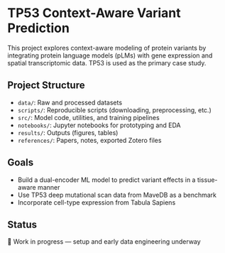 # TP53 Context-Aware Variant Prediction
This project explores context-aware modeling of protein variants by integrating protein language models (pLMs) with gene expression and spatial transcriptomic data. TP53 is used as the primary case study.

## Project Structure

- `data/`: Raw and processed datasets
- `scripts/`: Reproducible scripts (downloading, preprocessing, etc.)
- `src/`: Model code, utilities, and training pipelines
- `notebooks/`: Jupyter notebooks for prototyping and EDA
- `results/`: Outputs (figures, tables)
- `references/`: Papers, notes, exported Zotero files

## Goals

- Build a dual-encoder ML model to predict variant effects in a tissue-aware manner
- Use TP53 deep mutational scan data from MaveDB as a benchmark
- Incorporate cell-type expression from Tabula Sapiens

## Status

🚧 Work in progress — setup and early data engineering underway